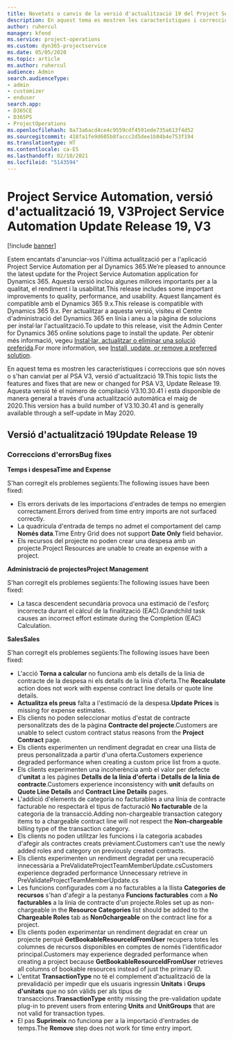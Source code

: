 ```yaml
---
title: Novetats o canvis de la versió d'actualització 19 del Project Service Automation, V3
description: En aquest tema es mostren les característiques i correccions disponibles al Project Service Automation V3, versió d'actualització 19.
author: ruhercul
manager: kfend
ms.service: project-operations
ms.custom: dyn365-projectservice
ms.date: 05/05/2020
ms.topic: article
ms.author: ruhercul
audience: Admin
search.audienceType:
- admin
- customizer
- enduser
search.app:
- D365CE
- D365PS
- ProjectOperations
ms.openlocfilehash: 8a73a6acd4ce4c9559cdf4591ede735a613f4d52
ms.sourcegitcommit: 418fa1fe9d605b8faccc2d5dee1b04b4e753f194
ms.translationtype: HT
ms.contentlocale: ca-ES
ms.lasthandoff: 02/10/2021
ms.locfileid: "5143594"
---
```

# <a name="project-service-automation-update-release-19-v3"></a><span data-ttu-id="0e0b7-103">Project Service Automation, versió d'actualització 19, V3</span><span class="sxs-lookup"><span data-stu-id="0e0b7-103">Project Service Automation Update Release 19, V3</span></span>

[!include [banner](../includes/psa-now-project-operations.md)]

<span data-ttu-id="0e0b7-104">Estem encantats d'anunciar-vos l'última actualització per a l'aplicació Project Service Automation per al Dynamics 365.</span><span class="sxs-lookup"><span data-stu-id="0e0b7-104">We’re pleased to announce the latest update for the Project Service Automation application for Dynamics 365.</span></span> <span data-ttu-id="0e0b7-105">Aquesta versió inclou algunes millores importants per a la qualitat, el rendiment i la usabilitat.</span><span class="sxs-lookup"><span data-stu-id="0e0b7-105">This release includes some important improvements to quality, performance, and usability.</span></span> <span data-ttu-id="0e0b7-106">Aquest llançament és compatible amb el Dynamics 365 9.x.</span><span class="sxs-lookup"><span data-stu-id="0e0b7-106">This release is compatible with Dynamics 365 9.x.</span></span> <span data-ttu-id="0e0b7-107">Per actualitzar a aquesta versió, visiteu el Centre d'administració del Dynamics 365 en línia i aneu a la pàgina de solucions per instal·lar l'actualització.</span><span class="sxs-lookup"><span data-stu-id="0e0b7-107">To update to this release, visit the Admin Center for Dynamics 365 online solutions page to install the update.</span></span> <span data-ttu-id="0e0b7-108">Per obtenir més informació, vegeu [Instal·lar, actualitzar o eliminar una solució preferida](https://docs.microsoft.com/power-platform/admin/install-remove-preferred-solution).</span><span class="sxs-lookup"><span data-stu-id="0e0b7-108">For more information, see [Install, update, or remove a preferred solution](https://docs.microsoft.com/power-platform/admin/install-remove-preferred-solution).</span></span>

<span data-ttu-id="0e0b7-109">En aquest tema es mostren les característiques i correccions que són noves o s'han canviat per al PSA V3, versió d'actualització 19.</span><span class="sxs-lookup"><span data-stu-id="0e0b7-109">This topic lists the features and fixes that are new or changed for PSA V3, Update Release 19.</span></span> <span data-ttu-id="0e0b7-110">Aquesta versió té el número de compilació V3.10.30.41 i està disponible de manera general a través d'una actualització automàtica el maig de 2020.</span><span class="sxs-lookup"><span data-stu-id="0e0b7-110">This version has a build number of V3.10.30.41 and is generally available through a self-update in May 2020.</span></span>

## <a name="update-release-19"></a><span data-ttu-id="0e0b7-111">Versió d'actualització 19</span><span class="sxs-lookup"><span data-stu-id="0e0b7-111">Update Release 19</span></span>

### <a name="bug-fixes"></a><span data-ttu-id="0e0b7-112">Correccions d'errors</span><span class="sxs-lookup"><span data-stu-id="0e0b7-112">Bug fixes</span></span>

<span data-ttu-id="0e0b7-113">**Temps i despesa**</span><span class="sxs-lookup"><span data-stu-id="0e0b7-113">**Time and Expense**</span></span>

<span data-ttu-id="0e0b7-114">S'han corregit els problemes següents:</span><span class="sxs-lookup"><span data-stu-id="0e0b7-114">The following issues have been fixed:</span></span> 

- <span data-ttu-id="0e0b7-115">Els errors derivats de les importacions d'entrades de temps no emergien correctament.</span><span class="sxs-lookup"><span data-stu-id="0e0b7-115">Errors derived from time entry imports are not surfaced correctly.</span></span>
- <span data-ttu-id="0e0b7-116">La quadrícula d'entrada de temps no admet el comportament del camp **Només data**.</span><span class="sxs-lookup"><span data-stu-id="0e0b7-116">Time Entry Grid does not support **Date Only** field behavior.</span></span>
- <span data-ttu-id="0e0b7-117">Els recursos del projecte no poden crear una despesa amb un projecte.</span><span class="sxs-lookup"><span data-stu-id="0e0b7-117">Project Resources are unable to create an expense with a project.</span></span>

<span data-ttu-id="0e0b7-118">**Administració de projectes**</span><span class="sxs-lookup"><span data-stu-id="0e0b7-118">**Project Management**</span></span>

<span data-ttu-id="0e0b7-119">S'han corregit els problemes següents:</span><span class="sxs-lookup"><span data-stu-id="0e0b7-119">The following issues have been fixed:</span></span> 

-  <span data-ttu-id="0e0b7-120">La tasca descendent secundària provoca una estimació de l'esforç incorrecta durant el càlcul de la finalització (EAC).</span><span class="sxs-lookup"><span data-stu-id="0e0b7-120">Grandchild task causes an incorrect effort estimate during the Completion (EAC) Calculation.</span></span>

<span data-ttu-id="0e0b7-121">**Sales**</span><span class="sxs-lookup"><span data-stu-id="0e0b7-121">**Sales**</span></span>

<span data-ttu-id="0e0b7-122">S'han corregit els problemes següents:</span><span class="sxs-lookup"><span data-stu-id="0e0b7-122">The following issues have been fixed:</span></span> 

- <span data-ttu-id="0e0b7-123">L'acció **Torna a calcular** no funciona amb els detalls de la línia de contracte de la despesa ni els detalls de la línia d'oferta.</span><span class="sxs-lookup"><span data-stu-id="0e0b7-123">The **Recalculate** action does not work with expense contract line details or quote line details.</span></span>
- <span data-ttu-id="0e0b7-124">**Actualitza els preus** falta a l'estimació de la despesa.</span><span class="sxs-lookup"><span data-stu-id="0e0b7-124">**Update Prices** is missing for expense estimates.</span></span>
-  <span data-ttu-id="0e0b7-125">Els clients no poden seleccionar motius d'estat de contracte personalitzats des de la pàgina **Contracte del projecte**.</span><span class="sxs-lookup"><span data-stu-id="0e0b7-125">Customers are unable to select custom contract status reasons from the **Project Contract** page.</span></span>
- <span data-ttu-id="0e0b7-126">Els clients experimenten un rendiment degradat en crear una llista de preus personalitzada a partir d'una oferta.</span><span class="sxs-lookup"><span data-stu-id="0e0b7-126">Customers experience degraded performance when creating a custom price list from a quote.</span></span>
- <span data-ttu-id="0e0b7-127">Els clients experimenten una incoherència amb el valor per defecte d'**unitat** a les pàgines **Detalls de la línia d'oferta** i **Detalls de la línia de contracte**.</span><span class="sxs-lookup"><span data-stu-id="0e0b7-127">Customers experience inconsistency with **unit** defaults on **Quote Line Details** and **Contract Line Details** pages.</span></span>
- <span data-ttu-id="0e0b7-128">L'addició d'elements de categoria no facturables a una línia de contracte facturable no respectarà el tipus de facturació **No facturable** de la categoria de la transacció.</span><span class="sxs-lookup"><span data-stu-id="0e0b7-128">Adding non-chargeable transaction category items to a chargeable contract line will not respect the **Non-chargeable** billing type of the transaction category.</span></span>
- <span data-ttu-id="0e0b7-129">Els clients no poden utilitzar les funcions i la categoria acabades d'afegir als contractes creats prèviament.</span><span class="sxs-lookup"><span data-stu-id="0e0b7-129">Customers can't use the newly added roles and category on previously created contracts.</span></span>
- <span data-ttu-id="0e0b7-130">Els clients experimenten un rendiment degradat per una recuperació innecessària a PreValidateProjectTeamMemberUpdate.cs</span><span class="sxs-lookup"><span data-stu-id="0e0b7-130">Customers experience degraded performance Unnecessary retrieve in PreValidateProjectTeamMemberUpdate.cs</span></span>
- <span data-ttu-id="0e0b7-131">Les funcions configurades com a no facturables a la llista **Categories de recursos** s'han d'afegir a la pestanya **Funcions facturables** com a **No facturables** a la línia de contracte d'un projecte.</span><span class="sxs-lookup"><span data-stu-id="0e0b7-131">Roles set up as non-chargeable in the **Resource Categories** list should be added to the **Chargeable Roles** tab as **Non0chargeable** on the contract line for a project.</span></span>
- <span data-ttu-id="0e0b7-132">Els clients poden experimentar un rendiment degradat en crear un projecte perquè **GetBookableResourceIdFromUser** recupera totes les columnes de recursos disponibles en comptes de només l'identificador principal.</span><span class="sxs-lookup"><span data-stu-id="0e0b7-132">Customers may experience degraded performance when creating a project because **GetBookableResourceIdFromUser** retrieves all columns of bookable resources instead of just the primary ID.</span></span>
- <span data-ttu-id="0e0b7-133">L'entitat **TransactionType** no té el complement d'actualització de la prevalidació per impedir que els usuaris ingressin **Unitats** i **Grups d'unitats** que no són vàlids per als tipus de transaccions.</span><span class="sxs-lookup"><span data-stu-id="0e0b7-133">**TransactionType** entity missing the pre-validation update plug-in to prevent users from entering **Units** and **UnitGroups** that are not valid for transaction types.</span></span>
- <span data-ttu-id="0e0b7-134">El pas **Suprimeix** no funciona per a la importació d'entrades de temps.</span><span class="sxs-lookup"><span data-stu-id="0e0b7-134">The **Remove** step does not work for time entry import.</span></span>
